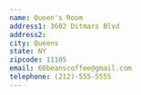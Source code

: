 ```yaml
---
name: Queen's Room
address1: 3602 Ditmars Blvd
address2:
city: Queens
state: NY
zipcode: 11105
email: 60beanscoffee@gmail.com
telephone: (212)-555-5555
---
```

